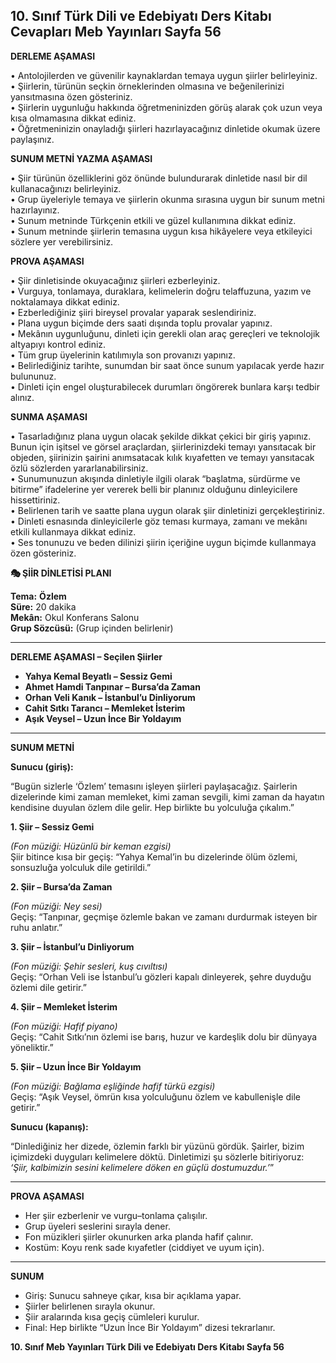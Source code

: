 ## 10. Sınıf Türk Dili ve Edebiyatı Ders Kitabı Cevapları Meb Yayınları Sayfa 56

**DERLEME AŞAMASI**

• Antolojilerden ve güvenilir kaynaklardan temaya uygun şiirler belirleyiniz.  
 • Şiirlerin, türünün seçkin örneklerinden olmasına ve beğenilerinizi yansıtmasına özen gösteriniz.  
 • Şiirlerin uygunluğu hakkında öğretmeninizden görüş alarak çok uzun veya kısa olmamasına dikkat ediniz.  
 • Öğretmeninizin onayladığı şiirleri hazırlayacağınız dinletide okumak üzere paylaşınız.

**SUNUM METNİ YAZMA AŞAMASI**

• Şiir türünün özelliklerini göz önünde bulundurarak dinletide nasıl bir dil kullanacağınızı belirleyiniz.  
 • Grup üyeleriyle temaya ve şiirlerin okunma sırasına uygun bir sunum metni hazırlayınız.  
 • Sunum metninde Türkçenin etkili ve güzel kullanımına dikkat ediniz.  
 • Sunum metninde şiirlerin temasına uygun kısa hikâyelere veya etkileyici sözlere yer verebilirsiniz.

**PROVA AŞAMASI**

• Şiir dinletisinde okuyacağınız şiirleri ezberleyiniz.  
 • Vurguya, tonlamaya, duraklara, kelimelerin doğru telaffuzuna, yazım ve noktalamaya dikkat ediniz.  
 • Ezberlediğiniz şiiri bireysel provalar yaparak seslendiriniz.  
 • Plana uygun biçimde ders saati dışında toplu provalar yapınız.  
 • Mekânın uygunluğunu, dinleti için gerekli olan araç gereçleri ve teknolojik altyapıyı kontrol ediniz.  
 • Tüm grup üyelerinin katılımıyla son provanızı yapınız.  
 • Belirlediğiniz tarihte, sunumdan bir saat önce sunum yapılacak yerde hazır bulununuz.  
 • Dinleti için engel oluşturabilecek durumları öngörerek bunlara karşı tedbir alınız.

**SUNMA AŞAMASI**

• Tasarladığınız plana uygun olacak şekilde dikkat çekici bir giriş yapınız. Bunun için işitsel ve görsel araçlardan, şiirlerinizdeki temayı yansıtacak bir objeden, şiirinizin şairini anımsatacak kılık kıyafetten ve temayı yansıtacak özlü sözlerden yararlanabilirsiniz.  
 • Sunumunuzun akışında dinletiyle ilgili olarak “başlatma, sürdürme ve bitirme” ifadelerine yer vererek belli bir planınız olduğunu dinleyicilere hissettiriniz.  
 • Belirlenen tarih ve saatte plana uygun olarak şiir dinletinizi gerçekleştiriniz.  
 • Dinleti esnasında dinleyicilerle göz teması kurmaya, zamanı ve mekânı etkili kullanmaya dikkat ediniz.  
 • Ses tonunuzu ve beden dilinizi şiirin içeriğine uygun biçimde kullanmaya özen gösteriniz.

**🎭 ŞİİR DİNLETİSİ PLANI**

**Tema:** **Özlem**  
**Süre:** 20 dakika  
**Mekân:** Okul Konferans Salonu  
**Grup Sözcüsü:** (Grup içinden belirlenir)

---

**DERLEME AŞAMASI – Seçilen Şiirler**

* **Yahya Kemal Beyatlı – Sessiz Gemi**
* **Ahmet Hamdi Tanpınar – Bursa’da Zaman**
* **Orhan Veli Kanık – İstanbul’u Dinliyorum**
* **Cahit Sıtkı Tarancı – Memleket İsterim**
* **Aşık Veysel – Uzun İnce Bir Yoldayım**

---

**SUNUM METNİ**

**Sunucu (giriş):**

“Bugün sizlerle ‘Özlem’ temasını işleyen şiirleri paylaşacağız. Şairlerin dizelerinde kimi zaman memleket, kimi zaman sevgili, kimi zaman da hayatın kendisine duyulan özlem dile gelir. Hep birlikte bu yolculuğa çıkalım.”

**1. Şiir – Sessiz Gemi**

*(Fon müziği: Hüzünlü bir keman ezgisi)*  
Şiir bitince kısa bir geçiş: “Yahya Kemal’in bu dizelerinde ölüm özlemi, sonsuzluğa yolculuk dile getirildi.”

**2. Şiir – Bursa’da Zaman**

*(Fon müziği: Ney sesi)*  
Geçiş: “Tanpınar, geçmişe özlemle bakan ve zamanı durdurmak isteyen bir ruhu anlatır.”

**3. Şiir – İstanbul’u Dinliyorum**

*(Fon müziği: Şehir sesleri, kuş cıvıltısı)*  
Geçiş: “Orhan Veli ise İstanbul’u gözleri kapalı dinleyerek, şehre duyduğu özlemi dile getirir.”

**4. Şiir – Memleket İsterim**

*(Fon müziği: Hafif piyano)*  
Geçiş: “Cahit Sıtkı’nın özlemi ise barış, huzur ve kardeşlik dolu bir dünyaya yöneliktir.”

**5. Şiir – Uzun İnce Bir Yoldayım**

*(Fon müziği: Bağlama eşliğinde hafif türkü ezgisi)*  
Geçiş: “Aşık Veysel, ömrün kısa yolculuğunu özlem ve kabullenişle dile getirir.”

**Sunucu (kapanış):**

“Dinlediğiniz her dizede, özlemin farklı bir yüzünü gördük. Şairler, bizim içimizdeki duyguları kelimelere döktü. Dinletimizi şu sözlerle bitiriyoruz:  
*‘Şiir, kalbimizin sesini kelimelere döken en güçlü dostumuzdur.’*”

---

**PROVA AŞAMASI**

* Her şiir ezberlenir ve vurgu–tonlama çalışılır.
* Grup üyeleri seslerini sırayla dener.
* Fon müzikleri şiirler okunurken arka planda hafif çalınır.
* Kostüm: Koyu renk sade kıyafetler (ciddiyet ve uyum için).

---

**SUNUM**

* Giriş: Sunucu sahneye çıkar, kısa bir açıklama yapar.
* Şiirler belirlenen sırayla okunur.
* Şiir aralarında kısa geçiş cümleleri kurulur.
* Final: Hep birlikte “Uzun İnce Bir Yoldayım” dizesi tekrarlanır.

**10. Sınıf Meb Yayınları Türk Dili ve Edebiyatı Ders Kitabı Sayfa 56**